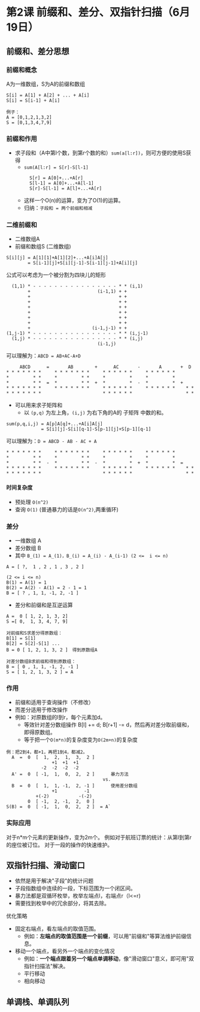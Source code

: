 # 第2课 前缀和、差分、双指针扫描（6月19日） 

## 前缀和、差分思想

### 前缀和概念
A为一维数组，S为A的前缀和数组
```
S[i] = A[1] + A[2] + ... + A[i]  
S[i] = S[i-1] + A[i]

例子：
A = [0,1,2,1,3,2]
S = [0,1,3,4,7,9]
```

### 前缀和作用
- 求子段和（A中第l个数，到第r个数的和）`sum(a[l:r])`，则可方便的使用S获得
  - `sum(A[l:r] = S[r]-S[l-1]`
    ```
      S[r] = A[0]+...+A[r]
      S[l-1] = A[0]+...+A[l-1]
      S[r]-S[l-1] = A[l]+...+A[r]
    ```
  - 这样一个O(n)的运算，变为了O(1)的运算。
  - 归纳：`子段和 = 两个前缀和相减`

### 二维前缀和
- 二维数组A
- 前缀和数组S (二维数组)
```
S[i][j] = A[1][1]+A[1][2]+...+A[i]A[j] 
        = S[i-1][j]+S[i][j-1]-S[i-1][j-1]+A[i][j]
```

公式可以考虑为一个被分割为四块儿的矩形
```
  (1,1) * - - - - - - - - - - - - - - - - * * (i,1)
        +                         (i-1,1) + +              
        +                                 + +
        +                                 + +
        +                                 + +
        +                                 + +
        +                                 + +
        +                                 + +
        +                       (i-1,j-1) + +   
(1,j-1) * - - - - - - - - - - - - - - - - * * (i,j-1)
  (1,j) * - - - - - - - - - - - - - - - - * * (i,j)  
                                  (i-1,j)     
```
可以理解为：`ABCD = AB+AC-A+D`
```
     ABCD      =       AB        +      AC       -       A       +  D                             
* * * * * * *     * * * * * * *     * * * * * *     * * * * * *                  
*         * *     *         * *     *         *     *         *                  
*         * *  =  *         * *  +  *         *  -  *         *  +                 
* * * * * * *     * * * * * * *     * * * * * *     * * * * * *    * *
* * * * * * *                       * * * * * *                    * *
```



- 可以用来求子矩阵和
  - 以 `(p,q)` 为左上角，`(i,j)` 为右下角的A的 子矩阵 中数的和。
```
sum(p,q,i,j) = A[p]A[q]+...+A[i]A[j] 
             = S[i][j]-S[i][q-1]-S[p-1][j]+S[p-1][q-1]
```  

可以理解为：`D = ABCD - AB - AC + A`
```
* * * * * * *     * * * * * * *     * * * * * *     * * * * * *                  
*         * *     *         * *     *         *     *         *                  
*         * *  -  *         * *  -  *         *  +  *         *  =                 
* * * * * * *     * * * * * * *     * * * * * *     * * * * * *    * *
* * * * * * *                       * * * * * *                    * *
```
#### 时间复杂度
- 预处理 `O(n^2)`
- 查询 `O(1)` (普通暴力的话是`O(n^2)`,两重循环)

### 差分
- 一维数组 A
- 差分数组 B
- 其中 `B_(1) = A_(1)，B_(i) = A_(i) - A_(i-1) (2 <=  i <= n)`
```
A = [ ?,  1 , 2 , 1 , 3 , 2 ]

(2 <= i <= n)
B(1) = A(1) = 1
B(2) = A(2) - A(1) = 2 - 1 = 1 
B = [ ? , 1, 1, -1, 2, -1 ] 
```
- 差分和前缀和是互逆运算
```
A =  0 [ 1, 2, 1, 3, 2]
S =[ 0,  1, 3, 4, 7, 9]

对前缀和S求差分得原数组：
B[1] = S[1]
B[2] = S[2]-S[1] ...
B = 0 [ 1, 2, 1, 3, 2 ]　得到原数组A

对差分数组B求前缀和得到原数组：
B = [ 0 , 1, 1, -1, 2, -1 ] 
S = [ 1, 2, 1, 3, 2 ] = A
```

### 作用
- 前缀和适用于查询操作（不修改）
- 而差分适用于修改操作
- 例如：对原数组的l到r，每个元素加d。
  - 等效针对差分数组操作 B[l] += d; B[r+1] -= d，然后再对差分取前缀和，即得原数组。
  - 等于把一个`O(m*n)`的复杂度变为`O(2m+n)`的复杂度
  
```
例：把2到4，都+1，再把1到4，都减2。
  A  =  0  [  1,  2,  1,  3,  2 ]     
                 +1  +1  +1  
             -2  -2  -2  -2
  A' =  0  [ -1,  1,  0,  2,  2 ]      暴力方法             
                                    vs.         
  B  =  0  [  1,  1, -1,  2, -1 ]      使用差分数组
                 +1          -1 
           +(-2)           -(-2) 
        0  [ -1,  2, -1,  2,  0 ]
S(B) =  0  [ -1,  1,  0,  2,  2 ]  = A`           

```

### 实际应用
对于n*m个元素的更新操作，变为2m个。
例如对于航班订票的统计：从第l到第r的座位被订位。
对于一段的操作的快速维护。


## 双指针扫描、滑动窗口
- 依然是用于解决"子段"的统计问题
- 子段指数组中连续的一段，下标范围为一个闭区间。
- 暴力法都是双循环枚举，枚举左端点l，右端点r（l<=r)
- 需要找到枚举中的冗余部分，将其去除。

优化策略
- 固定右端点，看左端点的取值范围。
  - 例如：**左端点的取值范围是一个前缀**，可以用"前缀和"等算法维护前缀信息。
- 移动一个端点，看另外一个端点的变化情况
  - 例如：**一个端点跟着另一个端点单调移动**，像"滑动窗口"意义，即可用"双指针扫描法"解决。
  - 平行移动
  - 相向移动

## 单调栈、单调队列